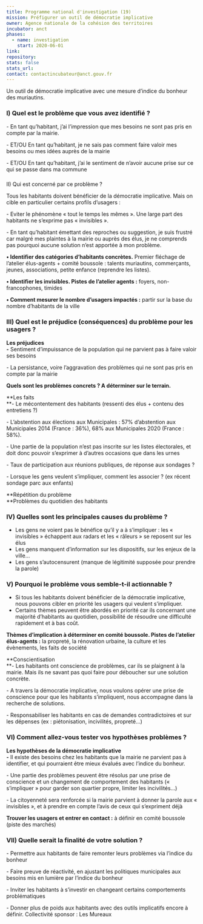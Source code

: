 ```yaml
---
title: Programme national d'investigation (19)
mission: Préfigurer un outil de démocratie implicative
owner: Agence nationale de la cohésion des territoires
incubator: anct
phases:
  - name: investigation
    start: 2020-06-01
link: 
repository: 
stats: false
stats_url: 
contact: contactincubateur@anct.gouv.fr
---
```

Un outil de démocratie implicative avec une mesure d’indice du bonheur des muriautins.

### I) Quel est le problème que vous avez identifié ?

\- En tant qu’habitant, j’ai l’impression que mes besoins ne sont pas pris en compte par la mairie.

\- ET/OU En tant qu’habitant, je ne sais pas comment faire valoir mes besoins ou mes idées auprès de la mairie

\- ET/OU En tant qu’habitant, j’ai le sentiment de n’avoir aucune prise sur ce qui se passe dans ma commune

###   
II) Qui est concerné par ce problème ?

Tous les habitants doivent bénéficier de la démocratie implicative. Mais on cible en particulier certains profils d’usagers : 

\- Eviter le phénomène « tout le temps les mêmes ». Une large part des habitants ne s’exprime pas « invisibles ».

\- En tant qu’habitant émettant des reproches ou suggestion, je suis frustré car malgré mes plaintes à la mairie ou auprès des élus, je ne comprends pas pourquoi aucune solution n’est apportée à mon problème.

**• Identifier des catégories d’habitants concrètes.** Premier fléchage de l’atelier élus-agents + comité boussole : talents muriautins, commerçants, jeunes, associations, petite enfance (reprendre les listes).

**• Identifier les invisibles. Pistes de l’atelier agents :** foyers, non-francophones, timides

**• Comment mesurer le nombre d’usagers impactés :** partir sur la base du nombre d’habitants de la ville

### III) Quel est le préjudice (conséquences) du problème pour les usagers ?

  
**Les préjudices   
\-** Sentiment d’impuissance de la population qui ne parvient pas à faire valoir ses besoins

\- La persistance, voire l’aggravation des problèmes qui ne sont pas pris en compte par la mairie

  
**Quels sont les problèmes concrets ? A déterminer sur le terrain.**

**Les faits  
**\- Le mécontentement des habitants (ressenti des élus + contenu des entretiens ?)

\- L’abstention aux élections aux Municipales : 57% d’abstention aux Municipales 2014 (France : 36%), 68% aux Municipales 2020 (France : 58%).

\- Une partie de la population n’est pas inscrite sur les listes électorales, et doit donc pouvoir s’exprimer à d’autres occasions que dans les urnes

\- Taux de participation aux réunions publiques, de réponse aux sondages ?

\- Lorsque les gens veulent s’impliquer, comment les associer ? (ex récent sondage parc aux enfants) 

**Répétition du problème  
**Problèmes du quotidien des habitants

### IV) Quelles sont les principales causes du problème ?

*   Les gens ne voient pas le bénéfice qu’il y a à s’impliquer : les « invisibles » échappent aux radars et les « râleurs » se reposent sur les élus
*   Les gens manquent d’information sur les dispositifs, sur les enjeux de la ville…
*   Les gens s’autocensurent (manque de légitimité supposée pour prendre la parole)

### V) Pourquoi le problème vous semble-t-il actionnable ?

*   Si tous les habitants doivent bénéficier de la démocratie implicative, nous pouvons cibler en priorité les usagers qui veulent s’impliquer.
*   Certains thèmes peuvent être abordés en priorité car ils concernant une majorité d’habitants au quotidien, possibilité de résoudre une difficulté rapidement et à bas coût.

**Thèmes d’implication à déterminer en comité boussole. Pistes de l’atelier élus-agents :** la propreté, la rénovation urbaine, la culture et les évènements, les faits de société

**Conscientisation  
**\- Les habitants ont conscience de problèmes, car ils se plaignent à la mairie. Mais ils ne savant pas quoi faire pour déboucher sur une solution concrète.

\- A travers la démocratie implicative, nous voulons opérer une prise de conscience pour que les habitants s’impliquent, nous accompagne dans la recherche de solutions.

\- Responsabiliser les habitants en cas de demandes contradictoires et sur les dépenses (ex : piétonisation, incivilités, propreté…)

### VI) Comment allez-vous tester vos hypothèses problèmes ?

  
**Les hypothèses de la démocratie implicative  
\-** Il existe des besoins chez les habitants que la mairie ne parvient pas à identifier, et qui pourraient être mieux évalués avec l’indice du bonheur. 

\- Une partie des problèmes peuvent être résolus par une prise de conscience et un changement de comportement des habitants (« s’impliquer » pour garder son quartier propre, limiter les incivilités…)

\- La citoyenneté sera renforcée si la mairie parvient à donner la parole aux « invisibles », et à prendre en compte l’avis de ceux qui s’expriment déjà

**Trouver les usagers et entrer en contact :** à définir en comité boussole (piste des marchés)

### VII) Quelle serait la finalité de votre solution ?

\- Permettre aux habitants de faire remonter leurs problèmes via l’indice du bonheur

\- Faire preuve de réactivité, en ajustant les politiques municipales aux besoins mis en lumière par l’indice du bonheur

\- Inviter les habitants à s’investir en changeant certains comportements problématiques

\- Donner plus de poids aux habitants avec des outils implicatifs encore à définir.
Collectivité sponsor : Les Mureaux
